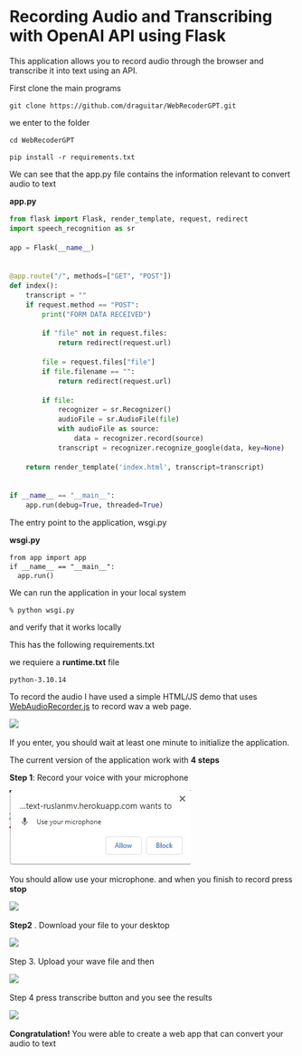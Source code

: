 # Recording Audio and Transcribing with OpenAI API using Flask

This application allows you to record audio through the browser and transcribe it into text using an API.

First clone the main programs

```
git clone https://github.com/draguitar/WebRecoderGPT.git
```

we enter to the folder

```
cd WebRecoderGPT
```


```
pip install -r requirements.txt
```



We can see that the app.py file contains the information relevant to convert audio to text

**app.py**

```python
from flask import Flask, render_template, request, redirect
import speech_recognition as sr

app = Flask(__name__)


@app.route("/", methods=["GET", "POST"])
def index():
    transcript = ""
    if request.method == "POST":
        print("FORM DATA RECEIVED")

        if "file" not in request.files:
            return redirect(request.url)

        file = request.files["file"]
        if file.filename == "":
            return redirect(request.url)

        if file:
            recognizer = sr.Recognizer()
            audioFile = sr.AudioFile(file)
            with audioFile as source:
                data = recognizer.record(source)
            transcript = recognizer.recognize_google(data, key=None)

    return render_template('index.html', transcript=transcript)


if __name__ == "__main__":
    app.run(debug=True, threaded=True)
```

The entry point to the application, wsgi.py



**wsgi.py**

```
from app import app
if __name__ == "__main__":
  app.run()
```

We can  run the application in your local system

```
% python wsgi.py
```

and verify that it works locally

This has the following requirements.txt



we requiere a  **runtime.txt** file


```
python-3.10.14
```

To record the audio I have used a simple HTML/JS demo that uses [WebAudioRecorder.js](https://github.com/higuma/web-audio-recorder-js) to record wav  a web page.



![](./assets/images/posts/README/page.jpg)

If you enter, you should wait at least one minute to initialize the application.



The current version of the application  work with **4 steps**



**Step 1**: Record your voice with your microphone



![](./assets/images/posts/README/1aa.jpg)



You should allow use your microphone. and when you finish to record press **stop**

![](./assets/images/posts/README/2aa.jpg)



**Step2** . Download your file to your desktop



![](./assets/images/posts/README/3aaa.jpg)

Step 3. Upload your wave file and then



![](./assets/images/posts/README/3aaav.jpg)

Step 4 press transcribe button and you see the results

![](./assets/images/posts/README/4aa.jpg)



**Congratulation!** You were able to create a web app that can convert your audio to text

